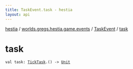 ```yaml
---
title: TaskEvent.task - hestia
layout: api
---
```


<div class='api-docs-breadcrumbs'><a href="../../index.html">hestia</a> / <a href="../index.html">worlds.gregs.hestia.game.events</a> / <a href="index.html">TaskEvent</a> / <a href="./task.html">task</a></div>

# task

<div class="signature"><code><span class="keyword">val </span><span class="identifier">task</span><span class="symbol">: </span><a href="../../worlds.gregs.hestia.game/-tick-task/index.html"><span class="identifier">TickTask</span></a><span class="symbol">.</span><span class="symbol">(</span><span class="symbol">)</span>&nbsp;<span class="symbol">-&gt;</span>&nbsp;<a href="https://kotlinlang.org/api/latest/jvm/stdlib/kotlin/-unit/index.html"><span class="identifier">Unit</span></a></code></div>
